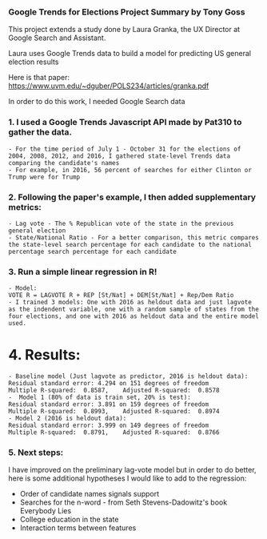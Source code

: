 ### Google Trends for Elections Project Summary by Tony Goss ###

This project extends a study done by Laura Granka, the UX Director at Google Search and Assistant.

Laura uses Google Trends data to build a model for predicting US general election results

Here is that paper: https://www.uvm.edu/~dguber/POLS234/articles/granka.pdf

In order to do this work, I needed Google Search data

### 1. I used a Google Trends Javascript API made by Pat310 to gather the data.
	- For the time period of July 1 - October 31 for the elections of 2004, 2008, 2012, and 2016, I gathered state-level Trends data comparing the candidate's names
	- For example, in 2016, 56 percent of searches for either Clinton or Trump were for Trump
### 2. Following the paper's example, I then added supplementary metrics:
	- Lag vote - The % Republican vote of the state in the previous general election
	- State/National Ratio - For a better comparison, this metric compares the state-level search percentage for each candidate to the national percentage search percentage for each candidate
### 3. Run a simple linear regression in R!
	- Model:
	VOTE R = LAGVOTE R + REP [St/Nat] + DEM[St/Nat] + Rep/Dem Ratio
	- I trained 3 models: One with 2016 as heldout data and just lagvote as the indendent variable, one with a random sample of states from the four elections, and one with 2016 as heldout data and the entire model used.
# 4. Results:
	- Baseline model (Just lagvote as predictor, 2016 is heldout data): 
	Residual standard error: 4.294 on 151 degrees of freedom
	Multiple R-squared:  0.8587,	Adjusted R-squared:  0.8578
	-  Model 1 (80% of data is train set, 20% is test):
	Residual standard error: 3.891 on 159 degrees of freedom
	Multiple R-squared:  0.8993,	Adjusted R-squared:  0.8974 
	- Model 2 (2016 is heldout data):
	Residual standard error: 3.999 on 149 degrees of freedom
	Multiple R-squared:  0.8791,	Adjusted R-squared:  0.8766 
### 5. Next steps:
I have improved on the preliminary lag-vote model but in order to do better, here is some additional hypotheses I would like to add to the regression:
- Order of candidate names signals support
- Searches for the n-word - from Seth Stevens-Dadowitz's book Everybody Lies
- College education in the state
- Interaction terms between features
